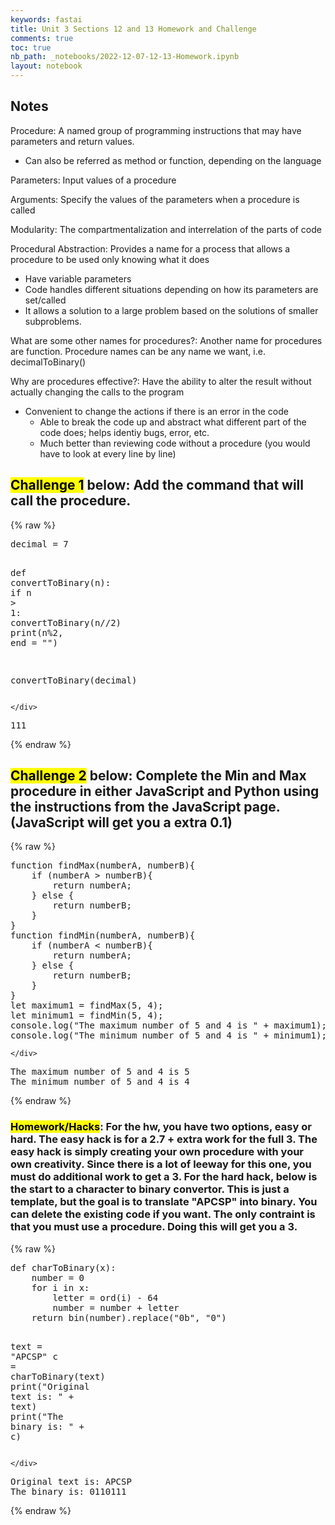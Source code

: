 ```yaml
---
keywords: fastai
title: Unit 3 Sections 12 and 13 Homework and Challenge
comments: true
toc: true
nb_path: _notebooks/2022-12-07-12-13-Homework.ipynb
layout: notebook
---
```


<!--
#################################################
### THIS FILE WAS AUTOGENERATED! DO NOT EDIT! ###
#################################################
# file to edit: _notebooks/2022-12-07-12-13-Homework.ipynb
-->

<div class="container" id="notebook-container">
        
<div class="cell border-box-sizing text_cell rendered"><div class="inner_cell">
<div class="text_cell_render border-box-sizing rendered_html">
<h2 id="Notes">Notes<a class="anchor-link" href="#Notes"> </a></h2><p>Procedure: A named group of programming instructions that may have parameters and return values.</p>
<ul>
<li>Can also be referred as method or function, depending on the language</li>
</ul>
<p>Parameters: Input values of a procedure</p>
<p>Arguments: Specify the values of the parameters when a procedure is called</p>
<p>Modularity: The compartmentalization and interrelation of the parts of code</p>
<p>Procedural Abstraction: Provides a name for a process that allows a procedure to be used only knowing what it does</p>
<ul>
<li>Have variable parameters</li>
<li>Code handles different situations depending on how its parameters are set/called</li>
<li>It allows a solution to a large problem based on the solutions of smaller subproblems.</li>
</ul>
<p>What are some other names for procedures?: Another name for procedures are function. Procedure names can be any name we want, i.e. decimalToBinary()</p>
<p>Why are procedures effective?: Have the ability to alter the result without actually changing the calls to the program</p>
<ul>
<li>Convenient to change the actions if there is an error in the code<ul>
<li>Able to break the code up and abstract what different part of the code does; helps identiy bugs, error, etc.</li>
<li>Much better than reviewing code without a procedure (you would have to look at every line by line)</li>
</ul>
</li>
</ul>

</div>
</div>
</div>
<div class="cell border-box-sizing text_cell rendered"><div class="inner_cell">
<div class="text_cell_render border-box-sizing rendered_html">
<h2 id="Challenge-1-below:-Add-the-command-that-will-call-the-procedure."><mark>Challenge 1</mark> below: Add the command that will <strong>call</strong> the procedure.<a class="anchor-link" href="#Challenge-1-below:-Add-the-command-that-will-call-the-procedure."> </a></h2>
</div>
</div>
</div>
    {% raw %}
    
<div class="cell border-box-sizing code_cell rendered">
<div class="input">

<div class="inner_cell">
    <div class="input_area">
<div class=" highlight hl-ipython3"><pre><span></span><span class="n">decimal</span> <span class="o">=</span> <span class="mi">7</span>

<span class="k">def</span> <span class="nf">convertToBinary</span><span class="p">(</span><span class="n">n</span><span class="p">):</span>
    <span class="k">if</span> <span class="n">n</span> <span class="o">&gt;</span> <span class="mi">1</span><span class="p">:</span>
        <span class="n">convertToBinary</span><span class="p">(</span><span class="n">n</span><span class="o">//</span><span class="mi">2</span><span class="p">)</span>
    <span class="nb">print</span><span class="p">(</span><span class="n">n</span><span class="o">%</span><span class="k">2</span>, end = &quot;&quot;)

<span class="n">convertToBinary</span><span class="p">(</span><span class="n">decimal</span><span class="p">)</span>
</pre></div>

    </div>
</div>
</div>

<div class="output_wrapper">
<div class="output">

<div class="output_area">

<div class="output_subarea output_stream output_stdout output_text">
<pre>111</pre>
</div>
</div>

</div>
</div>

</div>
    {% endraw %}

<div class="cell border-box-sizing text_cell rendered"><div class="inner_cell">
<div class="text_cell_render border-box-sizing rendered_html">
<h2 id="Challenge-2-below:-Complete-the-Min-and-Max-procedure-in-either-JavaScript-and-Python-using-the-instructions-from-the-JavaScript-page.-(JavaScript-will-get-you-a-extra-0.1)"><mark>Challenge 2</mark> below: Complete the Min and Max procedure in either JavaScript and Python using the instructions from the JavaScript page. (JavaScript will get you a extra 0.1)<a class="anchor-link" href="#Challenge-2-below:-Complete-the-Min-and-Max-procedure-in-either-JavaScript-and-Python-using-the-instructions-from-the-JavaScript-page.-(JavaScript-will-get-you-a-extra-0.1)"> </a></h2>
</div>
</div>
</div>
    {% raw %}
    
<div class="cell border-box-sizing code_cell rendered">
<div class="input">

<div class="inner_cell">
    <div class="input_area">
<div class=" highlight hl-ipython3"><pre><span></span><span class="n">function</span> <span class="n">findMax</span><span class="p">(</span><span class="n">numberA</span><span class="p">,</span> <span class="n">numberB</span><span class="p">){</span>
    <span class="k">if</span> <span class="p">(</span><span class="n">numberA</span> <span class="o">&gt;</span> <span class="n">numberB</span><span class="p">){</span>
        <span class="k">return</span> <span class="n">numberA</span><span class="p">;</span>
    <span class="p">}</span> <span class="k">else</span> <span class="p">{</span>
        <span class="k">return</span> <span class="n">numberB</span><span class="p">;</span>
    <span class="p">}</span>
<span class="p">}</span>
<span class="n">function</span> <span class="n">findMin</span><span class="p">(</span><span class="n">numberA</span><span class="p">,</span> <span class="n">numberB</span><span class="p">){</span>
    <span class="k">if</span> <span class="p">(</span><span class="n">numberA</span> <span class="o">&lt;</span> <span class="n">numberB</span><span class="p">){</span>
        <span class="k">return</span> <span class="n">numberA</span><span class="p">;</span>
    <span class="p">}</span> <span class="k">else</span> <span class="p">{</span>
        <span class="k">return</span> <span class="n">numberB</span><span class="p">;</span>
    <span class="p">}</span>
<span class="p">}</span>
<span class="n">let</span> <span class="n">maximum1</span> <span class="o">=</span> <span class="n">findMax</span><span class="p">(</span><span class="mi">5</span><span class="p">,</span> <span class="mi">4</span><span class="p">);</span>
<span class="n">let</span> <span class="n">minimum1</span> <span class="o">=</span> <span class="n">findMin</span><span class="p">(</span><span class="mi">5</span><span class="p">,</span> <span class="mi">4</span><span class="p">);</span>
<span class="n">console</span><span class="o">.</span><span class="n">log</span><span class="p">(</span><span class="s2">&quot;The maximum number of 5 and 4 is &quot;</span> <span class="o">+</span> <span class="n">maximum1</span><span class="p">);</span>
<span class="n">console</span><span class="o">.</span><span class="n">log</span><span class="p">(</span><span class="s2">&quot;The minimum number of 5 and 4 is &quot;</span> <span class="o">+</span> <span class="n">minimum1</span><span class="p">);</span>
</pre></div>

    </div>
</div>
</div>

<div class="output_wrapper">
<div class="output">

<div class="output_area">

<div class="output_subarea output_stream output_stdout output_text">
<pre>The maximum number of 5 and 4 is 5
The minimum number of 5 and 4 is 4
</pre>
</div>
</div>

</div>
</div>

</div>
    {% endraw %}

<div class="cell border-box-sizing text_cell rendered"><div class="inner_cell">
<div class="text_cell_render border-box-sizing rendered_html">
<h3 id="Homework/Hacks:-For-the-hw,-you-have-two-options,-easy-or-hard.-The-easy-hack-is-for-a-2.7-+-extra-work-for-the-full-3.-The-easy-hack-is-simply-creating-your-own-procedure-with-your-own-creativity.-Since-there-is-a-lot-of-leeway-for-this-one,-you-must-do-additional-work-to-get-a-3.-For-the-hard-hack,-below-is-the-start-to-a-character-to-binary-convertor.-This-is-just-a-template,-but-the-goal-is-to-translate-&quot;APCSP&quot;-into-binary.-You-can-delete-the-existing-code-if-you-want.-The-only-contraint-is-that-you-must-use-a-procedure.-Doing-this-will-get-you-a-3."><mark>Homework/Hacks</mark>: For the hw, you have two options, easy or hard. The easy hack is for a 2.7 + extra work for the full 3. The easy hack is simply creating your own procedure with your own creativity. Since there is a lot of leeway for this one, you must do additional work to get a 3. For the hard hack, below is the start to a character to binary convertor. This is just a template, but the goal is to translate "APCSP" into binary. You can delete the existing code if you want. The only contraint is that you must use a procedure. Doing this will get you a 3.<a class="anchor-link" href="#Homework/Hacks:-For-the-hw,-you-have-two-options,-easy-or-hard.-The-easy-hack-is-for-a-2.7-+-extra-work-for-the-full-3.-The-easy-hack-is-simply-creating-your-own-procedure-with-your-own-creativity.-Since-there-is-a-lot-of-leeway-for-this-one,-you-must-do-additional-work-to-get-a-3.-For-the-hard-hack,-below-is-the-start-to-a-character-to-binary-convertor.-This-is-just-a-template,-but-the-goal-is-to-translate-&quot;APCSP&quot;-into-binary.-You-can-delete-the-existing-code-if-you-want.-The-only-contraint-is-that-you-must-use-a-procedure.-Doing-this-will-get-you-a-3."> </a></h3>
</div>
</div>
</div>
    {% raw %}
    
<div class="cell border-box-sizing code_cell rendered">
<div class="input">

<div class="inner_cell">
    <div class="input_area">
<div class=" highlight hl-ipython3"><pre><span></span><span class="k">def</span> <span class="nf">charToBinary</span><span class="p">(</span><span class="n">x</span><span class="p">):</span>
    <span class="n">number</span> <span class="o">=</span> <span class="mi">0</span>
    <span class="k">for</span> <span class="n">i</span> <span class="ow">in</span> <span class="n">x</span><span class="p">:</span>
        <span class="n">letter</span> <span class="o">=</span> <span class="nb">ord</span><span class="p">(</span><span class="n">i</span><span class="p">)</span> <span class="o">-</span> <span class="mi">64</span>
        <span class="n">number</span> <span class="o">=</span> <span class="n">number</span> <span class="o">+</span> <span class="n">letter</span>
    <span class="k">return</span> <span class="nb">bin</span><span class="p">(</span><span class="n">number</span><span class="p">)</span><span class="o">.</span><span class="n">replace</span><span class="p">(</span><span class="s2">&quot;0b&quot;</span><span class="p">,</span> <span class="s2">&quot;0&quot;</span><span class="p">)</span>


<span class="n">text</span> <span class="o">=</span> <span class="s2">&quot;APCSP&quot;</span>
<span class="n">c</span> <span class="o">=</span> <span class="n">charToBinary</span><span class="p">(</span><span class="n">text</span><span class="p">)</span>
<span class="nb">print</span><span class="p">(</span><span class="s2">&quot;Original text is: &quot;</span> <span class="o">+</span> <span class="n">text</span><span class="p">)</span>
<span class="nb">print</span><span class="p">(</span><span class="s2">&quot;The binary is: &quot;</span> <span class="o">+</span> <span class="n">c</span><span class="p">)</span>
</pre></div>

    </div>
</div>
</div>

<div class="output_wrapper">
<div class="output">

<div class="output_area">

<div class="output_subarea output_stream output_stdout output_text">
<pre>Original text is: APCSP
The binary is: 0110111
</pre>
</div>
</div>

</div>
</div>

</div>
    {% endraw %}

</div>
 

